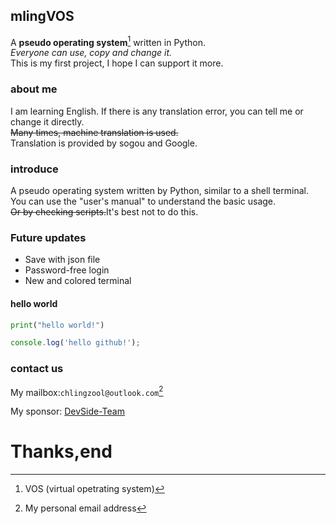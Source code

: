 ## mlingVOS  ##  
A **pseudo operating system**[^1] written in Python.  
_Everyone can use, copy and change it._  
This is my first project, I hope I can support it more. 

### about me ###  
I am learning English. If there is any translation error, you can tell me or change it directly.  
~~Many times, machine translation is used.~~  
Translation is provided by sogou and Google.
### introduce ###
A pseudo operating system written by Python, similar to a shell terminal.
You can use the "user's manual" to understand the basic usage.  
~~Or by checking scripts.~~It's best not to do this.  
###
### Future updates ###
* Save with json file
* Password-free login
* New and colored terminal

#### hello world ###

```Python
print("hello world!")
```
```Javascript
console.log('hello github!');
```

### contact us ###
My mailbox:`chlingzool@outlook.com`[^2]
[^1]: VOS (virtual opetrating system)
[^2]: My personal email address


My sponsor: [DevSide-Team](https://teamside.dev/)

# Thanks,end #